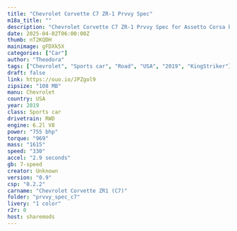 ```yaml
---
title: "Chevrolet Corvette C7 ZR-1 Prvvy Spec"
m18a_title: ""
description: "Chevrolet Corvette C7 ZR-1 Prvvy Spec for Assetto Corsa by KingStriker"
date: 2025-04-02T06:00:00Z
thumb: nT2KQDH
mainimage: gFDXk5X
categories: ["Car"]
author: "Theodora"
tags: ["Chevrolet", "Sports car", "Road", "USA", "2019", "KingStriker"]
draft: false
link: https://ouo.io/JPZgol9
zipsize: "108 MB"
manu: Chevrolet
country: USA
year: 2019
class: Sports car
drivetrain: RWD
engine: 6.2l V8
power: "755 bhp"
torque: "969"
mass: "1615"
speed: "330"
accel: "2.9 seconds"
gb: 7-speed
creator: Unknown
version: "0.9"
csp: "0.2.2"
carname: "Chevrolet Corvette ZR1 (C7)"
folder: "prvvy_spec_c7"
livery: "1 color"
r2r: 0
host: sharemods
---
```

